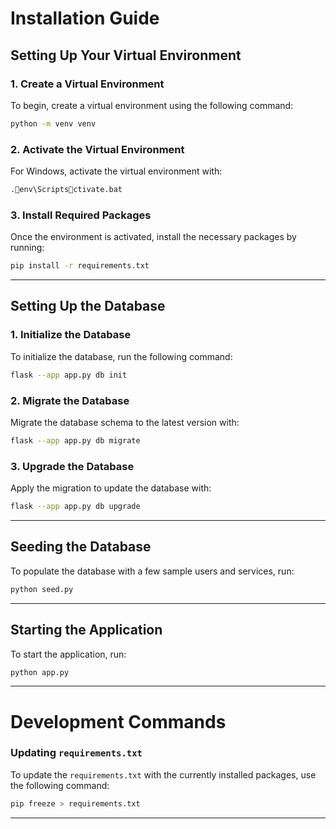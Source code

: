
# Installation Guide

## Setting Up Your Virtual Environment

### 1. Create a Virtual Environment
To begin, create a virtual environment using the following command:
```bash
python -m venv venv
```

### 2. Activate the Virtual Environment
For Windows, activate the virtual environment with:
```bash
.env\Scriptsctivate.bat
```

### 3. Install Required Packages
Once the environment is activated, install the necessary packages by running:
```bash
pip install -r requirements.txt
```

---

## Setting Up the Database

### 1. Initialize the Database
To initialize the database, run the following command:
```bash
flask --app app.py db init
```

### 2. Migrate the Database
Migrate the database schema to the latest version with:
```bash
flask --app app.py db migrate
```

### 3. Upgrade the Database
Apply the migration to update the database with:
```bash
flask --app app.py db upgrade
```

---

## Seeding the Database
To populate the database with a few sample users and services, run:
```bash
python seed.py
```

---

## Starting the Application
To start the application, run:
```bash
python app.py
```

---

# Development Commands

### Updating `requirements.txt`
To update the `requirements.txt` with the currently installed packages, use the following command:
```bash
pip freeze > requirements.txt
```

---
